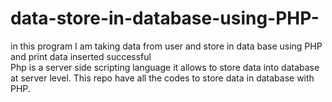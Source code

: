 # data-store-in-database-using-PHP-
in this program I am taking data from user and store in data base using PHP and print data inserted successful  
Php is a server side scripting language it allows to store data into database at server level. 
This repo have all the codes to store data in database with PHP.
